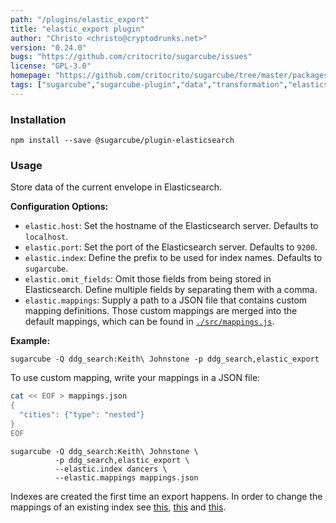 ```yaml
---
path: "/plugins/elastic_export"
title: "elastic_export plugin"
author: "Christo <christo@cryptodrunks.net>"
version: "0.24.0"
bugs: "https://github.com/critocrito/sugarcube/issues"
license: "GPL-3.0"
homepage: "https://github.com/critocrito/sugarcube/tree/master/packages/plugin-elasticsearch#readme"
tags: ["sugarcube","sugarcube-plugin","data","transformation","elasticsearch","data storage"]
---
```


### Installation
    npm install --save @sugarcube/plugin-elasticsearch


### Usage
Store data of the current envelope in Elasticsearch.

**Configuration Options:**

-   `elastic.host`: Set the hostname of the Elasticsearch server. Defaults to
    `localhost`.
-   `elastic.port`: Set the port of the Elasticsearch server. Defaults to
    `9200`.
-   `elastic.index`: Define the prefix to be used for index names. Defaults to
    `sugarcube`.
-   `elastic.omit_fields`: Omit those fields from being stored in
    Elasticsearch. Define multiple fields by separating them with a comma.
-   `elastic.mappings`: Supply a path to a JSON file that contains custom mapping definitions. Those custom mappings are merged into the default mappings, which can be found in [`./src/mappings.js`](./src/mappings.js).

**Example:**

    sugarcube -Q ddg_search:Keith\ Johnstone -p ddg_search,elastic_export

To use custom mapping, write your mappings in a JSON file:

```sh
cat << EOF > mappings.json
{
  "cities": {"type": "nested"}
}
EOF
```

    sugarcube -Q ddg_search:Keith\ Johnstone \
              -p ddg_search,elastic_export \
              --elastic.index dancers \
              --elastic.mappings mappings.json

Indexes are created the first time an export happens. In order to change the mappings of an existing index see [this](https://www.elastic.co/blog/changing-mapping-with-zero-downtime), [this](https://www.elastic.co/blog/reindex-is-coming) and [this](https://www.elastic.co/guide/en/elasticsearch/reference/current/docs-reindex.html).
